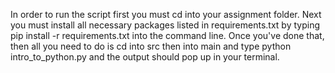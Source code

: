 In order to run the script first you must cd into your assignment folder. Next you must install all necessary packages listed in requirements.txt by typing pip install -r requirements.txt into the command line. Once you've done that, then all you need to do is cd into src then into main and type python intro_to_python.py and the output should pop up in your terminal.